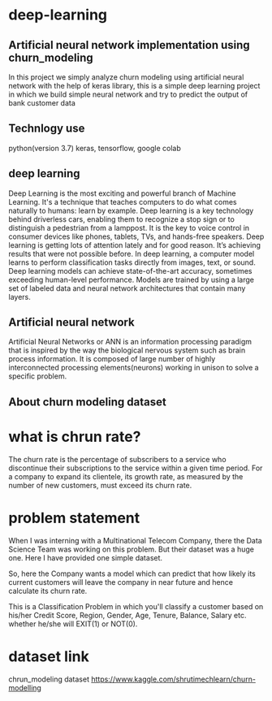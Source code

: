 # deep-learning

## Artificial neural network implementation using churn_modeling

In this project we simply analyze churn modeling using artificial neural network with the help of keras library, this is a simple deep learning project in which we build simple neural network and try to predict the output of bank customer data

## Technlogy use
python(version 3.7)
keras, 
tensorflow,
google colab

## deep learning 

Deep Learning is the most exciting and powerful branch of Machine Learning. It's a technique that teaches computers to do what comes naturally to humans: learn by example. Deep learning is a key technology behind driverless cars, enabling them to recognize a stop sign or to distinguish a pedestrian from a lamppost. It is the key to voice control in consumer devices like phones, tablets, TVs, and hands-free speakers. Deep learning is getting lots of attention lately and for good reason. It’s achieving results that were not possible before.
In deep learning, a computer model learns to perform classification tasks directly from images, text, or sound. Deep learning models can achieve state-of-the-art accuracy, sometimes exceeding human-level performance. Models are trained by using a large set of labeled data and neural network architectures that contain many layers.


## Artificial neural network

Artificial Neural Networks or ANN is an information processing paradigm that is inspired by the way the biological nervous system such as brain process information. It is composed of large number of highly interconnected processing elements(neurons) working in unison to solve a specific problem.

## About churn modeling dataset

# what is chrun rate?

The churn rate is the percentage of subscribers to a service who discontinue their subscriptions to the service within a given time period. For a company to expand its clientele, its growth rate, as measured by the number of new customers, must exceed its churn rate.


# problem statement

When I was interning with a Multinational Telecom Company, there the Data Science Team was working on this problem. But their dataset was a huge one. Here I have provided one simple dataset.


So, here the Company wants a model which can predict that how likely its current customers will leave the company in near future and hence calculate its churn rate.

This is a Classification Problem in which you'll classify a customer based on his/her Credit Score, Region, Gender, Age, Tenure, Balance, Salary etc. whether he/she will EXIT(1) or NOT(0).

# dataset link
chrun_modeling dataset https://www.kaggle.com/shrutimechlearn/churn-modelling





